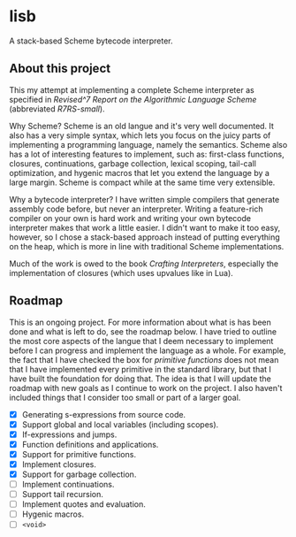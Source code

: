 # lisb

A stack-based Scheme bytecode interpreter. 

## About this project

This my attempt at implementing a complete Scheme interpreter as specified in *Revised^7 Report on the Algorithmic Language Scheme* (abbreviated *R7RS-small*).

Why Scheme? Scheme is an old langue and it's very well documented. It also has a very simple syntax, which lets you focus on the juicy parts of implementing a programming language, namely the semantics. Scheme also has a lot of interesting features to implement, such as: first-class functions, closures, continuations, garbage collection, lexical scoping, tail-call optimization, and hygenic macros that let you extend the language by a large margin. Scheme is compact while at the same time very extensible.

Why a bytecode interpreter? I have written simple compilers that generate assembly code before, but never an interpreter. Writing a feature-rich compiler on your own is hard work and writing your own bytecode interpreter makes that work a little easier. I didn't want to make it too easy, however, so I chose a stack-based approach instead of putting everything on the heap, which is more in line with traditional Scheme implementations.

Much of the work is owed to the book *Crafting Interpreters*, especially the implementation of closures (which uses upvalues like in Lua).

## Roadmap

This is an ongoing project. For more information about what is has been done and what is left to do, see the roadmap below. I have tried to outline the most core aspects of the langue that I deem necessary to implement before I can progress and implement the language as a whole. For example, the fact that I have checked the box for *primitive functions* does not mean that I have implemented every primitive in the standard library, but that I have built the foundation for doing that. The idea is that I will update the roadmap with new goals as I continue to work on the project. I also haven't included things that I consider too small or part of a larger goal.

* [x] Generating s-expressions from source code.
* [x] Support global and local variables (including scopes).
* [x] If-expressions and jumps.
* [x] Function definitions and applications.
* [x] Support for primitive functions.
* [x] Implement closures.
* [x] Support for garbage collection.
* [ ] Implement continuations.
* [ ] Support tail recursion.
* [ ] Implement quotes and evaluation.
* [ ] Hygenic macros.
* [ ] `<void>`
